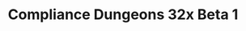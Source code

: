 ---
title: Compliance Dungeons 32x Beta 1
permalink: /compliance32xDungeons/B1
header_img: https://database.faithfulpack.net/images/website/posts/32xDungeons/B1.jpg
discontinued: true

description: |
  After long development, we are proud to present the first public beta of Compliance Dungeons! Experience your favourite dungeon-crawler game, now with double-resolution textures. In this initial update, we're bringing you block textures for most levels including DLC, as well as miscellaneous level-nonspecific props.
  <br><br>
  With this release, the transformation of most Faithful-related projects into Compliance is complete. Here is the changelog comparing this version with Faithful Dungeons Beta 3.

changelog:
  Added:
    - Support for Howling Peaks DLC
  Changed:
    - Updated all block textures to match their Compliance counterparts
    - Updated prefab textures to match their Compliance counterparts
    - Other updates
  Fixed:
    - Texture scaling issues with fire and UI
  Removed:
    - Faithful textures that Compliance doesn't have yet

downloads:
  Beta 1: https://github.com/Faithful-Resource-Pack/Faithful-Dungeons-32x/releases/download/B1/1-ComplianceDungeons_beta1.pak
  How to install: https://dokucraft.co.uk/stash/?help=modding-dungeons

---